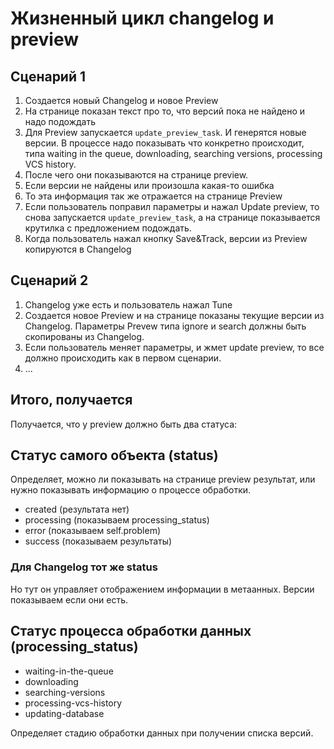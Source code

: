 Жизненный цикл changelog и preview
==================================

## Сценарий 1

1. Создается новый Changelog и новое Preview
2. На странице показан текст про то, что версий пока не найдено и надо подождать
3. Для Preview запускается `update_preview_task`.
   И генерятся новые версии. В процессе надо показывать что конкретно
   происходит, типа waiting in the queue, downloading, searching versions, processing VCS history.
4. После чего они показываются на странице preview.
5. Если версии не найдены или произошла какая-то ошибка
6. То эта информация так же отражается на странице Preview
7. Если пользователь поправил параметры и нажал Update preview,
   то снова запускается `update_preview_task`, а на странице показывается
   крутилка с предложением подождать.
8. Когда пользователь нажал кнопку Save&Track, версии из Preview копируются в Changelog


## Сценарий 2


1. Changelog уже есть и пользователь нажал Tune
2. Создается новое Preview и на странице показаны текущие версии из Changelog.
   Параметры Prevew типа ignore и search должны быть скопированы из Changelog.
3. Если пользователь меняет параметры, и жмет update preview, то все должно происходить как
   в первом сценарии.
4. ...

Итого, получается
-----------------

Получается, что у preview должно быть два статуса:

## Статус самого объекта (status) ##

Определяет, можно ли показывать на странице preview результат, или нужно
показывать информацию о процессе обработки.

* created (результата нет)
* processing (показываем processing_status)
* error (показываем self.problem)
* success (показываем результаты)

### Для Changelog тот же status ###

Но тут он управляет отображением информации в метаанных.
Версии показываем если они есть.

## Статус процесса обработки данных (processing_status) ##

* waiting-in-the-queue
* downloading
* searching-versions
* processing-vcs-history
* updating-database

Определяет стадию обработки данных при получении списка версий.
